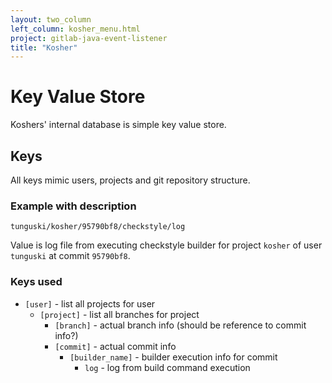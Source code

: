 ```yaml
---
layout: two_column
left_column: kosher_menu.html
project: gitlab-java-event-listener
title: "Kosher"
---
```


# Key Value Store

Koshers' internal database is simple key value store.

## Keys

All keys mimic users, projects and git repository structure. 

### Example with description

```
tunguski/kosher/95790bf8/checkstyle/log
```

Value is log file from executing checkstyle builder for project ```kosher``` 
of user ```tunguski``` at commit ```95790bf8```.

### Keys used

* ```[user]``` - list all projects for user
    * ```[project]``` - list all branches for project
        * ```[branch]``` - actual branch info (should be reference to commit info?)
        * ```[commit]``` - actual commit info
            * ```[builder_name]``` - builder execution info for commit
                * ```log``` - log from build command execution
